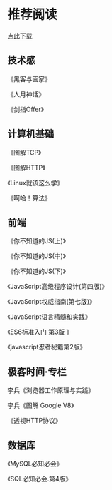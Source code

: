 # 推荐阅读

[点此下载](https://www.aliyundrive.com/s/Bdmmf5biUHW ) 



## 技术感

《黑客与画家》

《人月神话》

《剑指Offer》



## 计算机基础

《图解TCP》

《图解HTTP》

《Linux就该这么学》

《啊哈！算法》



## 前端

《你不知道的JS(上)》

《你不知道的JS(中)》

《你不知道的JS(下)》

《JavaScript高级程序设计(第四版)》

《JavaScript权威指南(第七版)》

《JavaScript语言精髓和实践》

《ES6标准入门 第3版 》

《javascript忍者秘籍第2版》



## 极客时间·专栏

李兵《浏览器工作原理与实践》

李兵《图解 Google V8》

《透视HTTP协议》



## 数据库

《MySQL必知必会》

《SQL必知必会.第4版》



